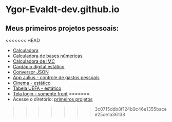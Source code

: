 # Ygor-Evaldt-dev.github.io

## Meus primeiros projetos pessoais: 
<<<<<<< HEAD
- [Calculadora]()
- [Calculadora de bases númericas]()
- [Calculadora de IMC]()
- [Cardápio digital estático]()
- [Conversor JSON]()
- [App Julius - controle de gastos pessoais]()
- [Cinema - estático]()
- [Tabela UEFA - estático]()
- [Tela login - somente front]()
=======
- Acesse o diretório: [primeiros projetos](https://ygor-evaldt-dev.github.io/primeiros-projetos/)
>>>>>>> 3c0715ddb8f124b9c46e1355bacee25ce1a36138
